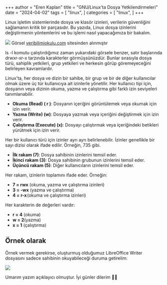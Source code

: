 +++
author = "Eren Kaplan"
title = "GNU/Linux'ta Dosya Yetkilendirmeleri"
date = "2024-04-02"
tags = [
    "linux",
]
categories = [
    "linux",
]
+++

Linux işletim sistemlerinde dosya ve klasör izinleri, verilerin güvenliğini sağlamanın kritik bir parçasıdır. Bu yazıda, Linux dosya izinlerini değiştirmenin yöntemlerini ve bu işlemi nasıl yapacağımıza bir bakalım.

![](https://www.veribilimiokulu.com/wp-content/uploads/2017/09/Linux_oktal_eri%C5%9Fim_yetki_%C3%B6rne%C4%9Fi_linux_octal_permission_example.png)
Görsel [veribilimiokulu.com](https://www.veribilimiokulu.com/) sitesinden alınmıştır


ls -l komutu çalıştırdığımız zaman yukarıdaki görsele benzer, satır başlarında drwxr-xr-x tarzında karakterler görmüşsünüzdür. Bunlar sırasıyla dosya türü, sahiplik yetkileri, grup yetkileri ve herkesin görüp göremeyeceğini belirleyen kavramlardır.

Linux'ta, her dosya ve dizin bir sahibe, bir grup ve bir de diğer kullanıcılar olmak üzere üç tür kullanıcıya ait izinlerle yönetilir. Her kullanıcı tipi için, dosyanın veya dizinin okuma, yazma ve çalıştırma gibi farklı izin seviyeleri tanımlanabilir.

- **Okuma (Read) ( r )**: Dosyanın içeriğini görüntülemek veya okumak için izin verir.
- **Yazma (Write) (w)**: Dosyaya yazmak veya içeriğini değiştirmek için izin verir.
- **Çalıştırma (Execute) (x)**: Dosyayı çalıştırmak veya içeriğindeki betikleri yürütmek için izin verir.

Her bir kullanıcı türü için izinler ayrı ayrı belirlenebilir. İzinler genellikle bir sayı dizisi olarak ifade edilir. Örneğin, 735 gibi.

- **İlk rakam (7)**: Dosya sahibinin izinlerini temsil eder.
- **İkinci rakam (3)**: Dosya sahibinin grubunun izinlerini temsil eder.
- **Üçüncü rakam (5)**: Diğer kullanıcıların izinlerini temsil eder.

Her rakam, izinlerin toplamını ifade eder. Örneğin:

- **7 = rwx** (okuma, yazma ve çalıştırma izinleri)
- **3 = -wx** (yazma ve çalıştırma)
- **4 = r-x** (okuma ve çalıştırma izinleri)

Her karakterin de değerleri vardır:
- **r = 4** (okuma)
- **w = 2**(yazma)
- **x = 1** (çalıştırma)

## Örnek olarak
Örnek vermek gerekirse, oluşturmuş olduğumuz LibreOffice Writer dosyasını sadece sahibinin okuyabileceği duruma getirelim:

![](https://i.imgur.com/6eMuZO7.png)

Umarım yazım açıklayıcı olmuştur. İyi günler dilerim 👋🏻